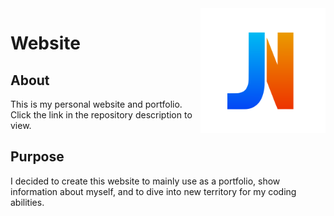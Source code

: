 <img src="home/resources/Logo.svg" alt="Logo" title="Logo" align="right" width="200" height="200" />

# Website

## About
This is my personal website and portfolio. Click the link in the repository description to view.

## Purpose
I decided to create this website to mainly use as a portfolio, show information about myself, and to dive into new territory for my coding abilities.